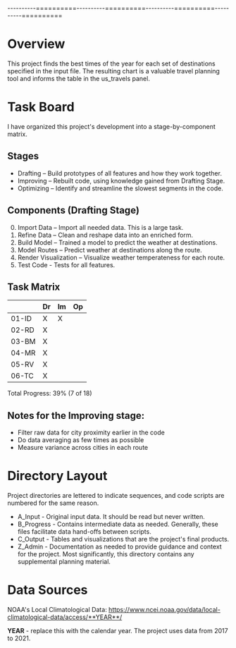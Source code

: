 ----------==========----------==========----------==========----------==========

# Overview

This project finds the best times of the year for each set of destinations
specified in the input file.  The resulting chart is a valuable travel planning
tool and informs the table in the us_travels panel.

# Task Board

I have organized this project's development into a stage-by-component matrix.

## Stages
+ Drafting – Build prototypes of all features and how they work together.
+ Improving – Rebuilt code, using knowledge gained from Drafting Stage.
+ Optimizing – Identify and streamline the slowest segments in the code.

## Components (Drafting Stage)
0. Import Data – Import all needed data.  This is a large task.
1. Refine Data – Clean and reshape data into an enriched form.
2. Build Model – Trained a model to predict the weather at destinations.
3. Model Routes – Predict weather at destinations along the route.
4. Render Visualization – Visualize weather temperateness for each route.
5. Test Code - Tests for all features.

## Task Matrix
|     |Dr|Im|Op|
|:-   |:-|:-|:-|
|01-ID| X| X|  |
|02-RD| X|  |  |
|03-BM| X|  |  |
|04-MR| X|  |  |
|05-RV| X|  |  |
|06-TC| X|  |  |

Total Progress: 39% (7 of 18)

## Notes for the Improving stage:
+ Filter raw data for city proximity earlier in the code
+ Do data averaging as few times as possible
+ Measure variance across cities in each route

# Directory Layout
Project directories are lettered to indicate sequences, and code scripts are
numbered for the same reason.
+ A_Input - Original input data.  It should be read but never written.
+ B_Progress - Contains intermediate data as needed.  Generally, these files
facilitate data hand-offs between scripts.
+ C_Output - Tables and visualizations that are the project's final products.
+ Z_Admin - Documentation as needed to provide guidance and context for the
project. Most significantly, this directory contains any supplemental planning
material.

# Data Sources

NOAA's Local Climatological Data:
https://www.ncei.noaa.gov/data/local-climatological-data/access/**YEAR**/

**YEAR** - replace this with the calendar year.  The project uses data from
2017 to 2021.
